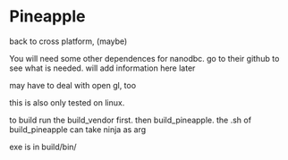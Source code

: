 # Pineapple


back to cross platform, (maybe)

You will need some other dependences for nanodbc. go to their github to see what is needed.
will add information here later

may have to deal with open gl, too

this is also only tested on linux.


to build run the build_vendor first. then build_pineapple. the .sh of build_pineapple can take ninja as arg

exe is in build/bin/
